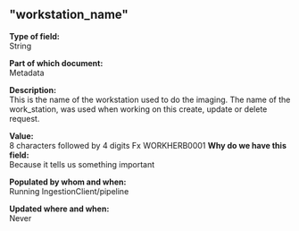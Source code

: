 ## "workstation_name"

**Type of field:**  
String  

**Part of which document:**  
Metadata

**Description:**  
This is the name of the workstation used to do the imaging. The name of the work_station, was used when working on this create, update or delete request. 

**Value:**  
8 characters followed by 4 digits
Fx WORKHERB0001
**Why do we have this field:**  
Because it tells us something important  

**Populated by whom and when:**  
Running IngestionClient/pipeline

**Updated where and when:**  
Never
